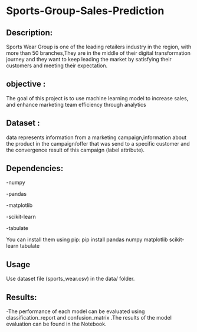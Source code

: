 # Sports-Group-Sales-Prediction
## Description:
Sports Wear Group is one of the leading retailers industry in the region, with more than 50 branches,They are in the middle of their digital transformation journey and they want to keep leading the
market by satisfying their customers and meeting their expectation.
## objective :
The goal of this project is to use machine learning model to increase sales, and enhance marketing team efficiency through analytics
## Dataset :
data represents information from a marketing campaign,information about the product in the campaign/offer that was send to a specific customer and the convergence result of this campaign (label attribute).
## Dependencies:
-numpy

-pandas

-matplotlib

-scikit-learn

-tabulate

You can install them using pip:
pip install pandas numpy matplotlib scikit-learn tabulate


## Usage
Use dataset file (sports_wear.csv) in the data/ folder.

## Results:
-The performance of each model can be evaluated using classification_report and confusion_matrix .The results of the model evaluation can be found in the Notebook.
